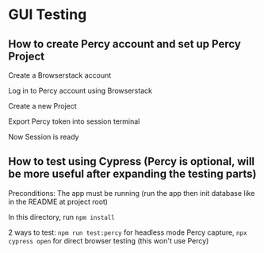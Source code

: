 # GUI Testing

## How to create Percy account and set up Percy Project

Create a Browserstack account

Log in to Percy account using Browserstack

Create a new Project

Export Percy token into session terminal

Now Session is ready

## How to test using Cypress (Percy is optional, will be more useful after expanding the testing parts)

Preconditions: The app must be running (run the app then init database like in the README at project root)

In this directory, run `npm install`

2 ways to test: `npm run test:percy` for headless mode Percy capture, `npx cypress open` for direct browser testing (this won't use Percy)


